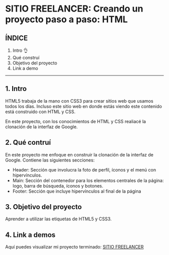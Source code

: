 # SITIO FREELANCER: Creando un proyecto paso a paso: HTML


## ÍNDICE

1. Intro 👌
2. Qué construí
3. Objetivo del proyecto
4. Link a demo

****
## 1. Intro
HTML5 trabaja de la mano con CSS3 para crear sitios web que usamos todos los días. Incluso este sitio web en donde estás viendo este contenido está construido con HTML y CSS.

En este proyecto, con los conocimientos de HTML y CSS realiacé la clonación de la interfaz de Google.

## 2. Qué contruí
En este proyecto me enfoque en construir la clonación de la interfaz de Google.
Contiene las siguientes secciones:

* Header: Sección que involucra la foto de perfil, íconos y el menú con hipervínculos.
* Main: Sección del contenedor para los elementos centrales de la página: logo, barra de búsqueda, íconos y botones.
* Footer: Sección que incluye hipervínculos al final de la página

## 3. Objetivo del proyecto
Aprender a utilizar las etiquetas de HTML5 y CSS3.

## 4. Link a demos
Aquí puedes visualizar mi proyecto terminado: 
[SITIO FREELANCER](https://vocal-faloodeh-11b421.netlify.app/)
